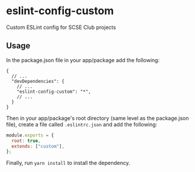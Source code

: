 # eslint-config-custom

Custom ESLint config for SCSE Club projects

## Usage

In the package.json file in your app/package add the following:

```json5
{ 
  // ...
  "devDependencies": {
    // ...
    "eslint-config-custom": "*",
    // ...
  }
}
```

Then in your app/package's root directory (same level as the package.json file), create a file called `.eslintrc.json` and add the following:

```javascript
module.exports = {
  root: true,
  extends: ["custom"],
};

```

Finally, run `yarn install` to install the dependency.


